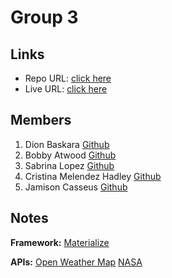 # Group 3

## Links

- Repo URL: [click here](https://github.com/Sabplpz/StarGazers)
- Live URL: [click here](https://sabplpz.github.io/StarGazers/)

## Members

1.  Dion Baskara [Github](https://github.com/dionkb)
2.  Bobby Atwood [Github](https://github.com/batwood99)
3.  Sabrina Lopez [Github](https://github.com/sabplpz)
4.  Cristina Melendez Hadley [Github](https://github.com/CristinaJoelle)
5.  Jamison Casseus [Github](https://github.com/finnickyfinn)

## Notes

**Framework:**
[Materialize](https://materializecss.com/)

**APIs:**
[Open Weather Map](https://openweathermap.org/api)
[NASA](https://api.nasa.gov/)
